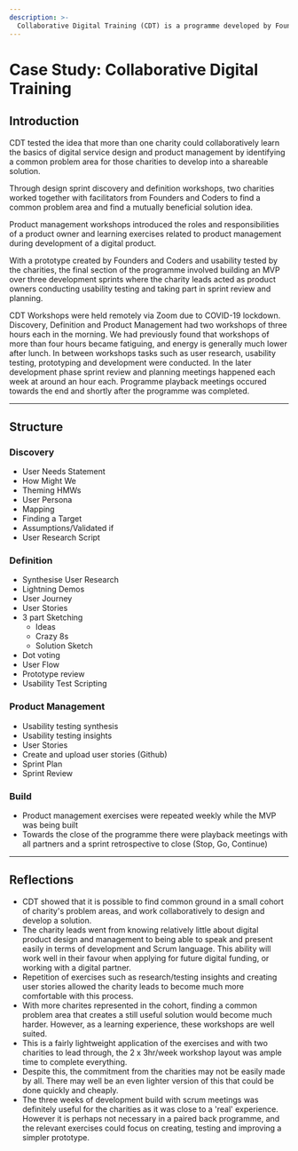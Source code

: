 ```yaml
---
description: >-
  Collaborative Digital Training (CDT) is a programme developed by Founders and Coders and CAST which aims to upskill charities in digital service design and product management via a collaborative approach to a design sprint and development of an MVP.
---
```


# Case Study: Collaborative Digital Training

## Introduction

CDT tested the idea that more than one charity could collaboratively learn the basics of digital service design and product management by identifying a common problem area for those charities to develop into a shareable solution. 

Through design sprint discovery and definition workshops, two charities worked together with facilitators from Founders and Coders to find a common problem area and find a mutually beneficial solution idea.

Product management workshops introduced the roles and responsibilities of a product owner and learning exercises related to product management during development of a digital product.

With a prototype created by Founders and Coders and usability tested by the charities, the final section of the programme involved building an MVP over three development sprints where the charity leads acted as product owners conducting usability testing and taking part in sprint review and planning.

CDT Workshops were held remotely via Zoom due to COVID-19 lockdown. Discovery, Definition and Product Management had two workshops of three hours each in the morning. We had previously found that workshops of more than four hours became fatiguing, and energy is generally much lower after lunch. In between workshops tasks such as user research, usability testing, prototyping and development were conducted. In the later development phase sprint review and planning meetings happened each week at around an hour each. Programme playback meetings occured towards the end and shortly after the programme was completed.

---

## Structure

### Discovery
* User Needs Statement
* How Might We
* Theming HMWs
* User Persona
* Mapping
* Finding a Target
* Assumptions/Validated if
* User Research Script

### Definition
* Synthesise User Research
* Lightning Demos
* User Journey
* User Stories
* 3 part Sketching
    * Ideas
    * Crazy 8s
    * Solution Sketch
* Dot voting
* User Flow
* Prototype review
* Usability Test Scripting

### Product Management
* Usability testing synthesis
* Usability testing insights
* User Stories
* Create and upload user stories (Github)
* Sprint Plan
* Sprint Review

### Build
* Product management exercises were repeated weekly while the MVP was being built
* Towards the close of the programme there were playback meetings with all partners and a sprint retrospective to close (Stop, Go, Continue)

---

## Reflections

* CDT showed that it is possible to find common ground in a small cohort of charity's problem areas, and work collaboratively to design and develop a solution.
* The charity leads went from knowing relatively little about digital product design and management to being able to speak and present easily in terms of development and Scrum language. This ability will work well in their favour when applying for future digital funding, or working with a digital partner.
* Repetition of exercises such as research/testing insights and creating user stories allowed the charity leads to become much more comfortable with this process.
* With more charites represented in the cohort, finding a common problem area that creates a still useful solution would become much harder. However, as a learning experience, these workshops are well suited.
* This is a fairly lightweight application of the exercises and with two charities to lead through, the 2 x 3hr/week workshop layout was ample time to complete everything.
* Despite this, the commitment from the charities may not be easily made by all. There may well be an even lighter version of this that could be done quickly and cheaply.
* The three weeks of development build with scrum meetings was definitely useful for the charities as it was close to a 'real' experience. However it is perhaps not necessary in a paired back programme, and the relevant exercises could focus on creating, testing and improving a simpler prototype.
